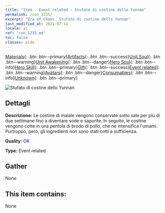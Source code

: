 ```yaml
---
title: "Item - Event related - Stufato di costine dello Yunnan"
permalink: /con_1235/
excerpt: "Era of Chaos  Stufato di costine dello Yunnan"
last_modified_at: 2021-07-14
locale: it
ref: "con_1235.md"
toc: false
classes: wide
---
```

 [Materials](/ItemsIT/){: .btn .btn--primary}[Artifacts](/ItemsIT/Artifacts/){: .btn .btn--success}[Unit Soul](/ItemsIT/UnitSoul/){: .btn .btn--warning}[Unit Awakening](/ItemsIT/UnitAwakening/){: .btn .btn--danger}[Hero Soul](/ItemsIT/HeroSoul/){: .btn .btn--info}[Hero Skill](/ItemsIT/HeroSkill/){: .btn .btn--primary}[Gift](/ItemsIT/Gift/){: .btn .btn--success}[Event related](/ItemsIT/Events/){: .btn .btn--warning}[Avatars](/ItemsIT/Avatars/){: .btn .btn--danger}[Consumables](/ItemsIT/Consumables/){: .btn .btn--info}[Unknown](/ItemsIT/Unknown/){: .btn .btn--primary}

 ![Stufato di costine dello Yunnan](/images/t/i_81531221.png)

## Dettagli
 **Descrizione:** Le costine di maiale vengono conservate sotto sale per più di due settimane fino a diventare sode e saporite. In seguito, le costine vengono cotte in una pentola di brodo di pollo, che ne intensifica l'umami. Purtroppo, però, gli ingredienti non sono stati cotti a sufficienza.

 **Quality:** <span style="color: #0000CD">OK</span>

 **Type:** Event related

## Gather

  None

## This item contains:

  None

